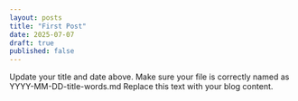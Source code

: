 ```yaml
---
layout: posts
title: "First Post"
date: 2025-07-07
draft: true
published: false
---
```


Update your title and date above. Make sure your file is correctly named as YYYY-MM-DD-title-words.md Replace this text with your blog content. 